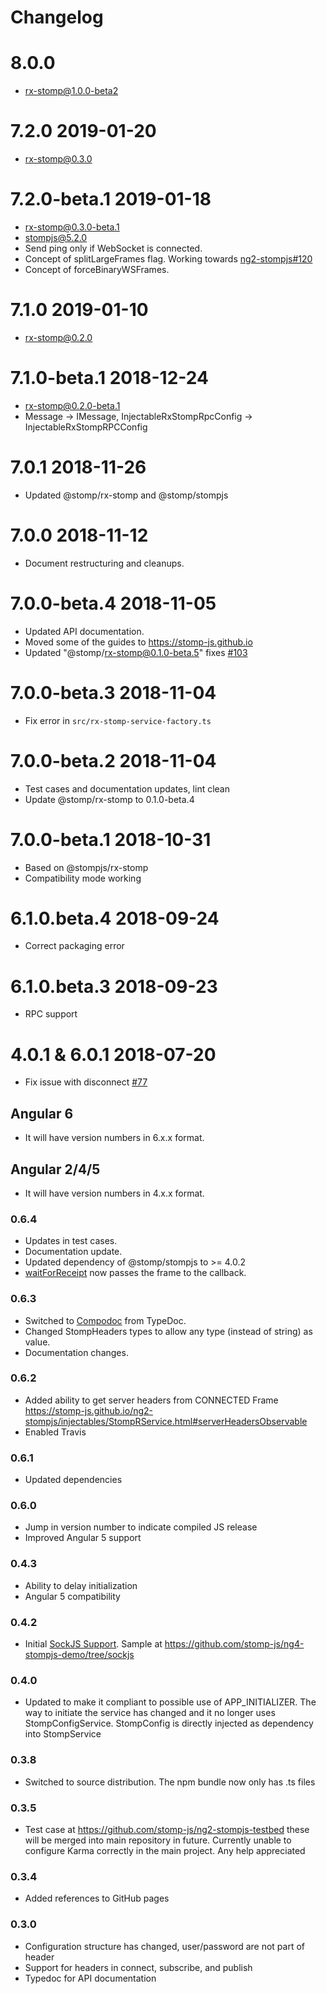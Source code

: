 # Changelog

# 8.0.0

- rx-stomp@1.0.0-beta2

# 7.2.0 2019-01-20

- rx-stomp@0.3.0

# 7.2.0-beta.1 2019-01-18

- rx-stomp@0.3.0-beta.1
- stompjs@5.2.0
- Send ping only if WebSocket is connected.
- Concept of splitLargeFrames flag.
  Working towards [ng2-stompjs#120](https://github.com/stomp-js/ng2-stompjs/issues/120)
- Concept of forceBinaryWSFrames.

# 7.1.0 2019-01-10

- rx-stomp@0.2.0

# 7.1.0-beta.1 2018-12-24

- rx-stomp@0.2.0-beta.1
- Message -> IMessage, InjectableRxStompRpcConfig -> InjectableRxStompRPCConfig

# 7.0.1 2018-11-26

- Updated @stomp/rx-stomp and @stomp/stompjs

# 7.0.0 2018-11-12

- Document restructuring and cleanups.

# 7.0.0-beta.4 2018-11-05

- Updated API documentation.
- Moved some of the guides to https://stomp-js.github.io
- Updated "@stomp/rx-stomp@0.1.0-beta.5" fixes
  [#103](https://github.com/stomp-js/ng2-stompjs/issues/103)

# 7.0.0-beta.3 2018-11-04

- Fix error in `src/rx-stomp-service-factory.ts`

# 7.0.0-beta.2 2018-11-04

- Test cases and documentation updates, lint clean
- Update @stomp/rx-stomp to 0.1.0-beta.4

# 7.0.0-beta.1 2018-10-31

- Based on @stompjs/rx-stomp
- Compatibility mode working

# 6.1.0.beta.4 2018-09-24

- Correct packaging error

# 6.1.0.beta.3 2018-09-23

- RPC support

# 4.0.1 & 6.0.1 2018-07-20

- Fix issue with disconnect [#77](https://github.com/stomp-js/ng2-stompjs/issues/77)

## Angular 6

- It will have version numbers in 6.x.x format.

## Angular 2/4/5

- It will have version numbers in 4.x.x format.

### 0.6.4

- Updates in test cases.
- Documentation update.
- Updated dependency of @stomp/stompjs to >= 4.0.2
- [waitForReceipt](https://stomp-js.github.io/ng2-stompjs/injectables/StompRService.html#waitForReceipt) now passes the frame to the callback.

### 0.6.3

- Switched to [Compodoc](https://github.com/compodoc/compodoc) from TypeDoc.
- Changed StompHeaders types to allow any type (instead of string) as value.
- Documentation changes.

### 0.6.2

- Added ability to get server headers from CONNECTED Frame
  https://stomp-js.github.io/ng2-stompjs/injectables/StompRService.html#serverHeadersObservable
- Enabled Travis

### 0.6.1

- Updated dependencies

### 0.6.0

- Jump in version number to indicate compiled JS release
- Improved Angular 5 support

### 0.4.3

- Ability to delay initialization
- Angular 5 compatibility

### 0.4.2

- Initial [SockJS Support](https://stomp-js.github.io/ng2-stompjs/additional-documentation/sock-js.html).
  Sample at https://github.com/stomp-js/ng4-stompjs-demo/tree/sockjs

### 0.4.0

- Updated to make it compliant to possible use of APP_INITIALIZER. The way to initiate the service has changed and it no longer uses StompConfigService.
  StompConfig is directly injected as dependency into StompService

### 0.3.8

- Switched to source distribution. The npm bundle now only has .ts files

### 0.3.5

- Test case at https://github.com/stomp-js/ng2-stompjs-testbed these
  will be merged into main repository in future. Currently unable
  to configure Karma correctly in the main project. Any help appreciated

### 0.3.4

- Added references to GitHub pages

### 0.3.0

- Configuration structure has changed, user/password are not part of header
- Support for headers in connect, subscribe, and publish
- Typedoc for API documentation
